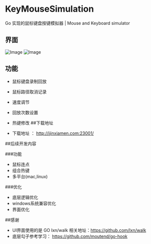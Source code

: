 # KeyMouseSimulation
Go 实现的鼠标键盘按键模拟器 |  Mouse and Keyboard simulator

## 界面
![Image](http://jjinxiamen.com:23001/%E4%B8%AD%E6%96%87%E7%95%8C%E9%9D%A2.png)
![Image](http://jjinxiamen.com:23001/%E8%8B%B1%E6%96%87%E7%95%8C%E9%9D%A2.png)

## 功能 
- 鼠标键盘录制回放
- 鼠标路径取消记录
- 速度调节
- 回放次数设置
- 热键修改
##下载地址

- 下载地址 ： http://jjinxiamen.com:23001/

##后续开发内容

###功能

- 鼠标连点
- 组合热键
- 多平台(mac,linux)

###优化

- 底层逻辑优化
- windows系统兼容优化
- 界面优化

##感谢

- UI界面使用的是 GO lxn/walk 相关地址：https://github.com/lxn/walk
- 底层勾子参考学习： https://github.com/moutend/go-hook 



